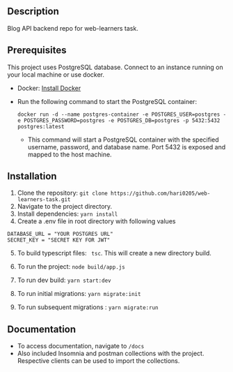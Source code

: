 ## Description

Blog API backend repo for web-learners task. 

## Prerequisites
This project uses PostgreSQL database. Connect to an instance running on your local machine or use docker.

- Docker: [Install Docker](https://docs.docker.com/get-docker/)
-  Run the following command to start the PostgreSQL container:
     ```
     docker run -d --name postgres-container -e POSTGRES_USER=postgres -e POSTGRES_PASSWORD=postgres -e POSTGRES_DB=postgres -p 5432:5432 postgres:latest
     ```
     
   - This command will start a PostgreSQL container with the specified username, password, and database name. Port 5432 is exposed and mapped to the host machine.

## Installation

1. Clone the repository: `git clone https://github.com/hari0205/web-learners-task.git`
2. Navigate to the project directory.
3. Install dependencies: `yarn install`
4. Create a .env file in root directory with following values
```
DATABASE_URL = "YOUR POSTGRES URL"
SECRET_KEY = "SECRET KEY FOR JWT"
```
5. To build typescript files: ` tsc`. This will create a new directory build.
6. To run the project: `node build/app.js`

7. To run dev build: `yarn start:dev`
8. To run initial migrations:  `yarn migrate:init`
9. To run subsequent migrations : `yarn migrate:run`


## Documentation
- To access documentation, navigate to `/docs`
- Also included Insomnia and postman collections with the project. Respective clients can be used to import the collections.


